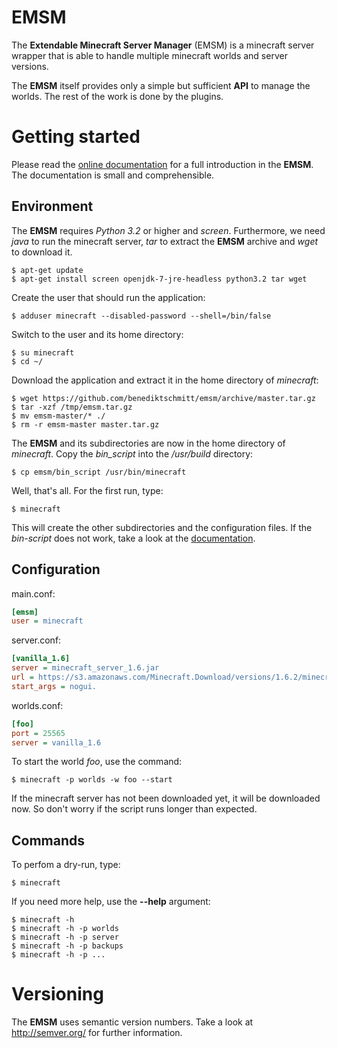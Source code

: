 # EMSM

The **Extendable Minecraft Server Manager** (EMSM) is a minecraft server wrapper that is able to handle multiple minecraft worlds and server versions.

The **EMSM** itself provides only a simple but sufficient **API** to manage the worlds. The rest of the work is done by the plugins.


# Getting started

Please read the [online documentation](http://emsm.benediktschmitt.de) for a full introduction in the **EMSM**. The documentation is small and comprehensible.


## Environment

The **EMSM** requires *Python 3.2* or higher and *screen*. Furthermore, we need *java* to run the minecraft server, *tar* to extract the **EMSM** archive and *wget* to download it.

	$ apt-get update 
	$ apt-get install screen openjdk-7-jre-headless python3.2 tar wget

Create the user that should run the application:

	$ adduser minecraft --disabled-password --shell=/bin/false
      
Switch to the user and its home directory:

   	$ su minecraft
   	$ cd ~/
   
Download the application and extract it in the home directory of *minecraft*:

	$ wget https://github.com/benediktschmitt/emsm/archive/master.tar.gz
	$ tar -xzf /tmp/emsm.tar.gz
	$ mv emsm-master/* ./
	$ rm -r emsm-master master.tar.gz
      
The **EMSM** and its subdirectories are now in the home directory of *minecraft*.
Copy the *bin_script* into the */usr/build* directory:
   
	$ cp emsm/bin_script /usr/bin/minecraft

Well, that's all. For the first run, type:

	$ minecraft

This will create the other subdirectories and the configuration files. If the *bin-script* does not work, take a look at the [documentation](http://emsm.benediktschmitt.de/how_to/index.html).


## Configuration

main.conf:
```ini
[emsm]
user = minecraft
```

server.conf:
```ini
[vanilla_1.6]
server = minecraft_server_1.6.jar
url = https://s3.amazonaws.com/Minecraft.Download/versions/1.6.2/minecraft_server.1.6.2.exe
start_args = nogui.
```

worlds.conf:
```ini
[foo]
port = 25565
server = vanilla_1.6
```   

To start the world *foo*, use the command:
	
	$ minecraft -p worlds -w foo --start

If the minecraft server has not been downloaded yet, it will be downloaded now. So don't worry if the script runs longer than expected.

   
## Commands

To perfom a dry-run, type:

	$ minecraft
   
If you need more help, use the **--help** argument:

	$ minecraft -h
	$ minecraft -h -p worlds
	$ minecraft -h -p server
	$ minecraft -h -p backups
	$ minecraft -h -p ...
  
  
# Versioning

The **EMSM** uses semantic version numbers. Take a look at http://semver.org/ for further information.
